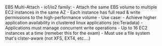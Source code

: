EBS Multi-Attach - io1/io2 family:
    - Attach the same EBS volume to multiple EC2 instances in the same AZ
    - Each instance has full read & write ṕermissions to the high-performance volume
    - Use case:
        - Achieve higher application availability in clustered linux applications (ex:Teradata)
        - Applications must manage concurrent write operations
    - Up to 16 EC2 instances at a time (remeber this for the exam)
    - Must use a file system that's clster-aware (not XFS, EXT4, etc....)